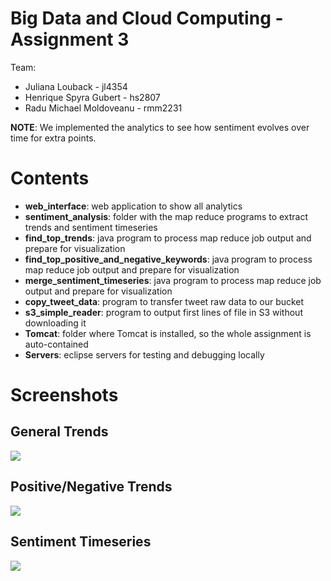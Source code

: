 Big Data and Cloud Computing - Assignment 3
====================

Team:
* Juliana Louback - jl4354
* Henrique Spyra Gubert - hs2807 
* Radu Michael Moldoveanu - rmm2231

**NOTE**: We implemented the analytics to see how sentiment evolves over time for extra points.

# Contents

* **web_interface**: web application to show all analytics
* **sentiment_analysis**: folder with the map reduce programs to extract trends and sentiment timeseries
* **find_top_trends**: java program to process map reduce job output and prepare for visualization
* **find_top_positive_and_negative_keywords**: java program to process map reduce job output and prepare for visualization
* **merge_sentiment_timeseries**: java program to process map reduce job output and prepare for visualization
* **copy_tweet_data**: program to transfer tweet raw data to our bucket
* **s3_simple_reader**: program to output first lines of file in S3 without downloading it
* **Tomcat**: folder where Tomcat is installed, so the whole assignment is auto-contained
* **Servers**: eclipse servers for testing and debugging locally

# Screenshots

## General Trends
<img src="https://raw.githubusercontent.com/hsgubert/bigdata_cloud_computing_assignment3/master/general_trends.png">

## Positive/Negative Trends
<img src="https://raw.githubusercontent.com/hsgubert/bigdata_cloud_computing_assignment3/master/positive_negative_trends.png">

## Sentiment Timeseries
<img src="https://raw.githubusercontent.com/hsgubert/bigdata_cloud_computing_assignment3/master/sentiment_timeseries.png">

